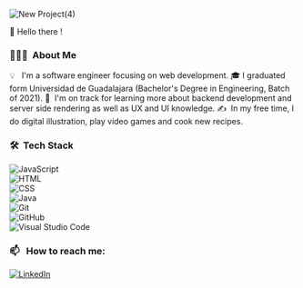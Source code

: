 ![New Project(4)](https://user-images.githubusercontent.com/8826211/158103081-51311d68-17c3-458c-8572-8ce11db94441.png)

👀 Hello there !


### 👨🏻‍💻 &nbsp;About Me

💡 &nbsp; I'm a software engineer focusing on web development. 
🎓&nbsp;I graduated form Universidad de Guadalajara (Bachelor's Degree in Engineering, Batch of 2021).
🌱 &nbsp;I'm on track for learning more about backend development and server side rendering as well as UX and UI knowledge.
✍️ &nbsp;In my free time, I do digital illustration, play video games and cook new recipes.

### 🛠 &nbsp;Tech Stack

![JavaScript](https://img.shields.io/badge/-JavaScript-05122A?style=flat&logo=javascript)<br/>
![HTML](https://img.shields.io/badge/-HTML-05122A?style=flat&logo=HTML5)<br/>
![CSS](https://img.shields.io/badge/-CSS-05122A?style=flat&logo=CSS3&logoColor=1572B6)<br/>
![Java](https://img.shields.io/badge/-Java-05122A?style=flat&logo=Java&logoColor=FFA518)<br/>
![Git](https://img.shields.io/badge/-Git-05122A?style=flat&logo=git)<br/>
![GitHub](https://img.shields.io/badge/-GitHub-05122A?style=flat&logo=github)<br/>
![Visual Studio Code](https://img.shields.io/badge/-Visual%20Studio%20Code-05122A?style=flat&logo=visual-studio-code&logoColor=007ACC)<br/>

### 📫 &nbsp; How to reach me:

<a href="https://www.linkedin.com/in/jairo-r-h/"><img alt="LinkedIn" src="https://img.shields.io/badge/linkedin%20-%230077B5.svg?&style=flat&logo=linkedin&logoColor=white"/></a>

